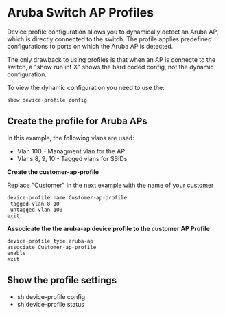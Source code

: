 # Aruba Switch AP Profiles #

Device profile configuration allows you to dynamically detect an Aruba AP, which is directly connected to the switch.
The profile applies predefined configurations to ports on which the Aruba AP is detected.

The only drawback to using profiles is that when an AP is connecte to the switch, a "show run int X" shows the hard coded config, not the dynamic configuration.

To view the dynamic configuration you need to use the:

```
show device-profile config
```

## Create the profile for Aruba APs ##
In this example, the following vlans are used:

* Vlan 100 - Managment vlan for the AP
* Vlans 8, 9, 10 - Tagged vlans for SSIDs

**Create the customer-ap-profile**

Replace "Customer" in the next example with the name of your customer

```
device-profile name Customer-ap-profile
 tagged-vlan 8-10
 untagged-vlan 100
exit
```

**Associcate the the aruba-ap device profile to the customer AP Profile**
```
device-profile type aruba-ap 
associate Customer-ap-profile
enable
exit
```

## Show the profile settings ##
* sh device-profile config
* sh device-profile status

